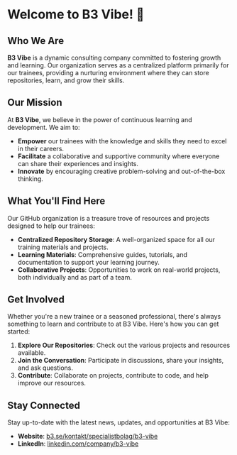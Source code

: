 # Welcome to B3 Vibe! 🌟

## Who We Are
**B3 Vibe** is a dynamic consulting company committed to fostering growth and learning. Our organization serves as a centralized platform primarily for our trainees, providing a nurturing environment where they can store repositories, learn, and grow their skills.

## Our Mission
At **B3 Vibe**, we believe in the power of continuous learning and development. We aim to:
- **Empower** our trainees with the knowledge and skills they need to excel in their careers.
- **Facilitate** a collaborative and supportive community where everyone can share their experiences and insights.
- **Innovate** by encouraging creative problem-solving and out-of-the-box thinking.

## What You'll Find Here
Our GitHub organization is a treasure trove of resources and projects designed to help our trainees:
- **Centralized Repository Storage**: A well-organized space for all our training materials and projects.
- **Learning Materials**: Comprehensive guides, tutorials, and documentation to support your learning journey.
- **Collaborative Projects**: Opportunities to work on real-world projects, both individually and as part of a team.

## Get Involved
Whether you're a new trainee or a seasoned professional, there's always something to learn and contribute to at B3 Vibe. Here's how you can get started:
1. **Explore Our Repositories**: Check out the various projects and resources available.
2. **Join the Conversation**: Participate in discussions, share your insights, and ask questions.
3. **Contribute**: Collaborate on projects, contribute to code, and help improve our resources.

## Stay Connected
Stay up-to-date with the latest news, updates, and opportunities at B3 Vibe:
- **Website**: [b3.se/kontakt/specialistbolag/b3-vibe](https://b3.se/kontakt/specialistbolag/b3-vibe)
- **LinkedIn**: [linkedin.com/company/b3-vibe](https://www.linkedin.com/company/b3-vibe)
